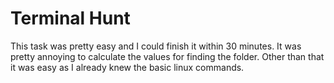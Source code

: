 # Terminal Hunt 

This task was pretty easy and I could finish it within 30 minutes.
It was pretty annoying to calculate the values for finding the folder. 
Other than that it was easy as I already knew the basic linux commands.
